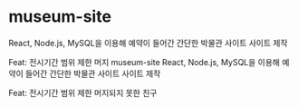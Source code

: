 # museum-site
React, Node.js, MySQL을 이용해 예약이 들어간 간단한 박물관 사이트 사이트 제작


Feat: 전시기간 범위 제한
머지 museum-site
React, Node.js, MySQL을 이용해 예약이 들어간 간단한 박물관 사이트 사이트 제작


Feat: 전시기간 범위 제한
머지되지 못한 친구
